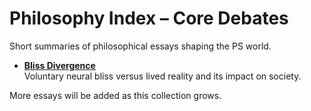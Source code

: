 # Philosophy Index – Core Debates

Short summaries of philosophical essays shaping the PS world.

- **[Bliss Divergence](./bliss-divergence.md)**  
  Voluntary neural bliss versus lived reality and its impact on society.

More essays will be added as this collection grows.
